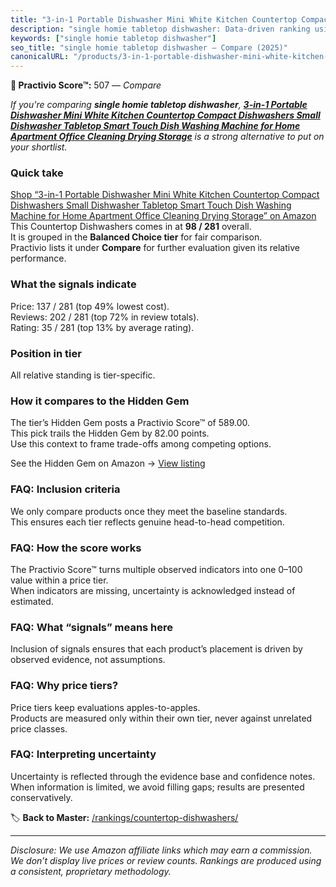 ```yaml
---
title: "3-in-1 Portable Dishwasher Mini White Kitchen Countertop Compact Dishwashers Small Dishwasher Tabletop Smart Touch Dish Washing Machine for Home Apartment Office Cleaning Drying Storage"
description: "single homie tabletop dishwasher: Data-driven ranking using the Practivio Score™. Positioned by quality, value, demand, findability, momentum."
keywords: ["single homie tabletop dishwasher"]
seo_title: "single homie tabletop dishwasher — Compare (2025)"
canonicalURL: "/products/3-in-1-portable-dishwasher-mini-white-kitchen-countertop-compact-dishwashers-small-dishwasher-tabletop-smart-touch-dish-washing-machine-for-home-apartment-office-cleaning-drying-storage-B0DQTST33K/"
---
```


**🛒 Practivio Score™:** 507 — _Compare_


*If you're comparing **single homie tabletop dishwasher**, **[3-in-1 Portable Dishwasher Mini White Kitchen Countertop Compact Dishwashers Small Dishwasher Tabletop Smart Touch Dish Washing Machine for Home Apartment Office Cleaning Drying Storage](https://www.amazon.com/dp/B0DQTST33K?tag=practivio-20)** is a strong alternative to put on your shortlist.*
### Quick take
[Shop “3-in-1 Portable Dishwasher Mini White Kitchen Countertop Compact Dishwashers Small Dishwasher Tabletop Smart Touch Dish Washing Machine for Home Apartment Office Cleaning Drying Storage” on Amazon](https://www.amazon.com/dp/B0DQTST33K?tag=practivio-20)
This Countertop Dishwashers comes in at **98 / 281** overall.  
It is grouped in the **Balanced Choice tier** for fair comparison.  
Practivio lists it under **Compare** for further evaluation given its relative performance.

### What the signals indicate
Price: 137 / 281 (top 49% lowest cost).  
Reviews: 202 / 281 (top 72% in review totals).  
Rating: 35 / 281 (top 13% by average rating).  

### Position in tier
All relative standing is tier-specific.

### How it compares to the Hidden Gem
The tier’s Hidden Gem posts a Practivio Score™ of 589.00.  
This pick trails the Hidden Gem by 82.00 points.  
Use this context to frame trade-offs among competing options.  

See the Hidden Gem on Amazon → [View listing](https://www.amazon.com/dp/B0CSFQ4WRP?tag=practivio-20)

### FAQ: Inclusion criteria
We only compare products once they meet the baseline standards.  
This ensures each tier reflects genuine head-to-head competition.

### FAQ: How the score works
The Practivio Score™ turns multiple observed indicators into one 0–100 value within a price tier.  
When indicators are missing, uncertainty is acknowledged instead of estimated.

### FAQ: What “signals” means here
Inclusion of signals ensures that each product’s placement is driven by observed evidence, not assumptions.

### FAQ: Why price tiers?
Price tiers keep evaluations apples-to-apples.  
Products are measured only within their own tier, never against unrelated price classes.

### FAQ: Interpreting uncertainty
Uncertainty is reflected through the evidence base and confidence notes.  
When information is limited, we avoid filling gaps; results are presented conservatively.

<!-- Missing template for Compare/CompareWithinPriceClass -->


🏷️ **Back to Master:** [/rankings/countertop-dishwashers/](/rankings/countertop-dishwashers/)

---
_Disclosure: We use Amazon affiliate links which may earn a commission. We don’t display live prices or review counts. Rankings are produced using a consistent, proprietary methodology._
